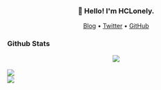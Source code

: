 <h3 align="center">👋 Hello! I'm HCLonely.</h3>

<p align="center">
  <a href="https://blog.hclonely.com">Blog</a> •
  <a href="https://twitter.com/HCL_Lonely">Twitter</a> •
  <a href="https://github.com/HCLonely">GitHub</a>
</p>

### Github Stats

<div style="text-align:center"><a href="https://github.com/HCLonely" title="HCLonely's GitHub Stats"><img src="https://github-stats.hclonely.com/api?username=HCLonely&show_icons=true&count_private=true&layout=compact&theme=default"></a></div>
<br/>
<a href="https://github.com/HCLonely" title="Most Used Languages"><img src="https://github-stats.hclonely.com/api/top-langs/?username=HCLonely&layout=compact&count_private=true&theme=default" style="text-align:center"></a>
<br/>
<a href="https://github.com/HCLonely" title="Wakatime Stats"><img src="https://github-stats.hclonely.com/api/wakatime?username=HCLonely" style="text-align:center"></a>
